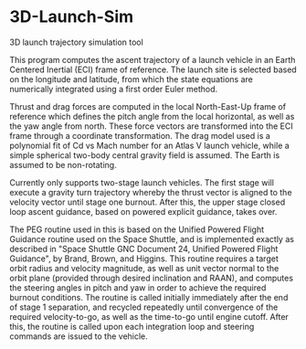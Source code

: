 # 3D-Launch-Sim
3D launch trajectory simulation tool

This program computes the ascent trajectory of a launch vehicle in an Earth Centered Inertial (ECI) frame of reference. The launch site is selected based on the longitude and latitude, from which the state equations are numerically integrated using a first order Euler method. 

Thrust and drag forces are computed in the local North-East-Up frame of reference which defines the pitch angle from the local horizontal, as well as the yaw angle from north. These force vectors are transformed into the ECI frame through a coordinate transformation. The drag model used is a polynomial fit of Cd vs Mach number for an Atlas V launch vehicle, while a simple spherical two-body central gravity field is assumed. The Earth is assumed to be non-rotating. 

Currently only supports two-stage launch vehicles. The first stage will execute a gravity turn trajectory whereby the thrust vector is aligned to the velocity vector until stage one burnout. After this, the upper stage closed loop ascent guidance, based on powered explicit guidance, takes over. 

The PEG routine used in this is based on the Unified Powered Flight Guidance routine used on the Space Shuttle, and is implemented exactly as described in "Space Shuttle GNC Document 24, Unified Powered Flight Guidance", by Brand, Brown, and Higgins. This routine requires a target orbit radius and velocity magnitude, as well as unit vector normal to the orbit plane (provided through desired inclination and RAAN), and computes the steering angles in pitch and yaw in order to achieve the required burnout conditions. The routine is called initially immediately after the end of stage 1 separation, and recycled repeatedly until convergence of the required velocity-to-go, as well as the time-to-go until engine cutoff. After this, the routine is called upon each integration loop and steering commands are issued to the vehicle. 
